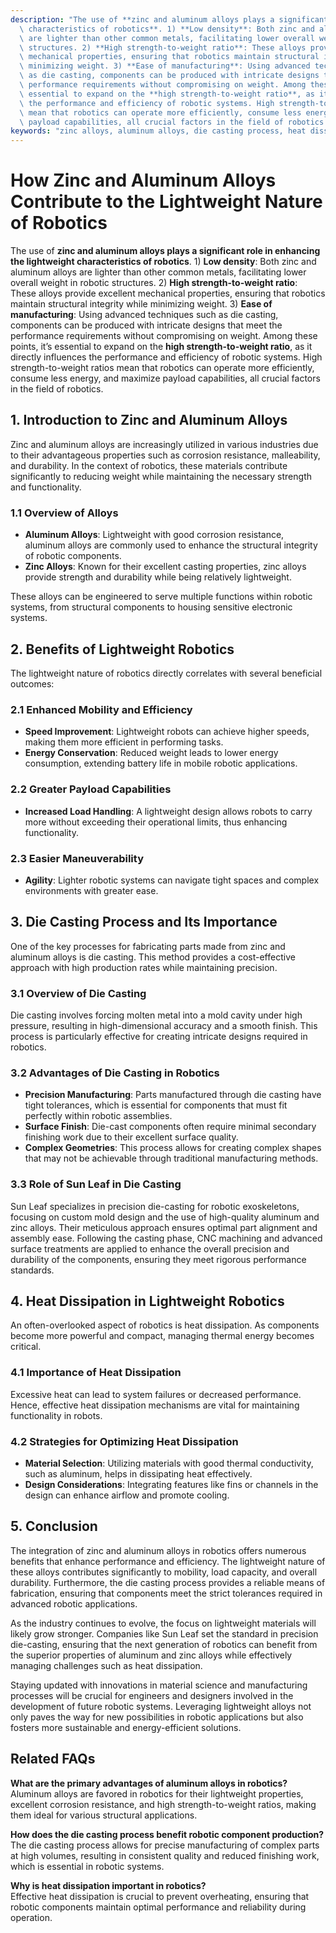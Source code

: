 ```yaml
---
description: "The use of **zinc and aluminum alloys plays a significant role in enhancing the lightweight\
  \ characteristics of robotics**. 1) **Low density**: Both zinc and aluminum alloys\
  \ are lighter than other common metals, facilitating lower overall weight in robotic\
  \ structures. 2) **High strength-to-weight ratio**: These alloys provide excellent\
  \ mechanical properties, ensuring that robotics maintain structural integrity while\
  \ minimizing weight. 3) **Ease of manufacturing**: Using advanced techniques such\
  \ as die casting, components can be produced with intricate designs that meet the\
  \ performance requirements without compromising on weight. Among these points, it’s\
  \ essential to expand on the **high strength-to-weight ratio**, as it directly influences\
  \ the performance and efficiency of robotic systems. High strength-to-weight ratios\
  \ mean that robotics can operate more efficiently, consume less energy, and maximize\
  \ payload capabilities, all crucial factors in the field of robotics."
keywords: "zinc alloys, aluminum alloys, die casting process, heat dissipation efficiency"
---
```

# How Zinc and Aluminum Alloys Contribute to the Lightweight Nature of Robotics

The use of **zinc and aluminum alloys plays a significant role in enhancing the lightweight characteristics of robotics**. 1) **Low density**: Both zinc and aluminum alloys are lighter than other common metals, facilitating lower overall weight in robotic structures. 2) **High strength-to-weight ratio**: These alloys provide excellent mechanical properties, ensuring that robotics maintain structural integrity while minimizing weight. 3) **Ease of manufacturing**: Using advanced techniques such as die casting, components can be produced with intricate designs that meet the performance requirements without compromising on weight. Among these points, it’s essential to expand on the **high strength-to-weight ratio**, as it directly influences the performance and efficiency of robotic systems. High strength-to-weight ratios mean that robotics can operate more efficiently, consume less energy, and maximize payload capabilities, all crucial factors in the field of robotics.

## **1. Introduction to Zinc and Aluminum Alloys**

Zinc and aluminum alloys are increasingly utilized in various industries due to their advantageous properties such as corrosion resistance, malleability, and durability. In the context of robotics, these materials contribute significantly to reducing weight while maintaining the necessary strength and functionality. 

### **1.1 Overview of Alloys**

- **Aluminum Alloys**: Lightweight with good corrosion resistance, aluminum alloys are commonly used to enhance the structural integrity of robotic components.
- **Zinc Alloys**: Known for their excellent casting properties, zinc alloys provide strength and durability while being relatively lightweight.

These alloys can be engineered to serve multiple functions within robotic systems, from structural components to housing sensitive electronic systems.

## **2. Benefits of Lightweight Robotics**

The lightweight nature of robotics directly correlates with several beneficial outcomes:

### **2.1 Enhanced Mobility and Efficiency**

- **Speed Improvement**: Lightweight robots can achieve higher speeds, making them more efficient in performing tasks.
- **Energy Conservation**: Reduced weight leads to lower energy consumption, extending battery life in mobile robotic applications.

### **2.2 Greater Payload Capabilities**

- **Increased Load Handling**: A lightweight design allows robots to carry more without exceeding their operational limits, thus enhancing functionality.

### **2.3 Easier Maneuverability**

- **Agility**: Lighter robotic systems can navigate tight spaces and complex environments with greater ease.

## **3. Die Casting Process and Its Importance**

One of the key processes for fabricating parts made from zinc and aluminum alloys is die casting. This method provides a cost-effective approach with high production rates while maintaining precision.

### **3.1 Overview of Die Casting**

Die casting involves forcing molten metal into a mold cavity under high pressure, resulting in high-dimensional accuracy and a smooth finish. This process is particularly effective for creating intricate designs required in robotics.

### **3.2 Advantages of Die Casting in Robotics**

- **Precision Manufacturing**: Parts manufactured through die casting have tight tolerances, which is essential for components that must fit perfectly within robotic assemblies.
- **Surface Finish**: Die-cast components often require minimal secondary finishing work due to their excellent surface quality.
- **Complex Geometries**: This process allows for creating complex shapes that may not be achievable through traditional manufacturing methods.

### **3.3 Role of Sun Leaf in Die Casting**

Sun Leaf specializes in precision die-casting for robotic exoskeletons, focusing on custom mold design and the use of high-quality aluminum and zinc alloys. Their meticulous approach ensures optimal part alignment and assembly ease. Following the casting phase, CNC machining and advanced surface treatments are applied to enhance the overall precision and durability of the components, ensuring they meet rigorous performance standards.

## **4. Heat Dissipation in Lightweight Robotics**

An often-overlooked aspect of robotics is heat dissipation. As components become more powerful and compact, managing thermal energy becomes critical.

### **4.1 Importance of Heat Dissipation**

Excessive heat can lead to system failures or decreased performance. Hence, effective heat dissipation mechanisms are vital for maintaining functionality in robots.

### **4.2 Strategies for Optimizing Heat Dissipation**

- **Material Selection**: Utilizing materials with good thermal conductivity, such as aluminum, helps in dissipating heat effectively.
- **Design Considerations**: Integrating features like fins or channels in the design can enhance airflow and promote cooling.

## **5. Conclusion**

The integration of zinc and aluminum alloys in robotics offers numerous benefits that enhance performance and efficiency. The lightweight nature of these alloys contributes significantly to mobility, load capacity, and overall durability. Furthermore, the die casting process provides a reliable means of fabrication, ensuring that components meet the strict tolerances required in advanced robotic applications.

As the industry continues to evolve, the focus on lightweight materials will likely grow stronger. Companies like Sun Leaf set the standard in precision die-casting, ensuring that the next generation of robotics can benefit from the superior properties of aluminum and zinc alloys while effectively managing challenges such as heat dissipation.

Staying updated with innovations in material science and manufacturing processes will be crucial for engineers and designers involved in the development of future robotic systems. Leveraging lightweight alloys not only paves the way for new possibilities in robotic applications but also fosters more sustainable and energy-efficient solutions.

## Related FAQs

**What are the primary advantages of aluminum alloys in robotics?**  
Aluminum alloys are favored in robotics for their lightweight properties, excellent corrosion resistance, and high strength-to-weight ratios, making them ideal for various structural applications.

**How does the die casting process benefit robotic component production?**  
The die casting process allows for precise manufacturing of complex parts at high volumes, resulting in consistent quality and reduced finishing work, which is essential in robotic systems.

**Why is heat dissipation important in robotics?**  
Effective heat dissipation is crucial to prevent overheating, ensuring that robotic components maintain optimal performance and reliability during operation.
